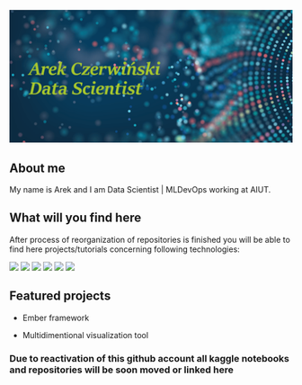 [![Header](banner.png "Header")](google.com)

## About me 

My name is Arek and I am Data Scientist | MLDevOps working at AIUT. 

## What will you find here

After process of reorganization of repositories is finished you will be able to find here projects/tutorials concerning following technologies:

![](https://img.shields.io/badge/OS-Linux-informational?style=flat&logo=linux&logoColor=white&color=ff944d)
![](https://img.shields.io/badge/Code-Python-informational?style=flat&logo=python&logoColor=white&color=ff944d)
![](https://img.shields.io/badge/Tools-PostgreSQL-informational?style=flat&logo=postgresql&logoColor=white&color=ff944d)
![](https://img.shields.io/badge/Tools-Docker-informational?style=flat&logo=docker&logoColor=white&color=ff944d)
![](https://img.shields.io/badge/Tools-TensorFlow-informational?style=flat&logo=TensorFlow&logoColor=white&color=ff944d)
![](https://img.shields.io/badge/Tools-PyTorch-informational?style=flat&logo=PyTorch&logoColor=white&color=ff944d)



## Featured projects

* Ember framework

* Multidimentional visualization tool 



### Due to reactivation of this github account all kaggle notebooks and repositories will be soon moved or linked here

